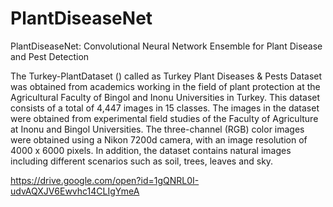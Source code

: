 # PlantDiseaseNet
PlantDiseaseNet: Convolutional Neural Network Ensemble for  Plant Disease and Pest Detection

The Turkey-PlantDataset () called as Turkey Plant Diseases & Pests Dataset was obtained from academics working in the field of plant protection at the Agricultural Faculty of Bingol and Inonu Universities in Turkey. This dataset consists of a total of 4,447 images in 15 classes. The images in the dataset were obtained from experimental field studies of the Faculty of Agriculture at Inonu and Bingol Universities. The three-channel (RGB) color images were obtained using a Nikon 7200d camera, with an image resolution of 4000 x 6000 pixels. In addition, the dataset contains natural images including different scenarios such as soil, trees, leaves and sky. 

https://drive.google.com/open?id=1gQNRL0I-udvAQXJV6Ewvhc14CLIgYmeA
